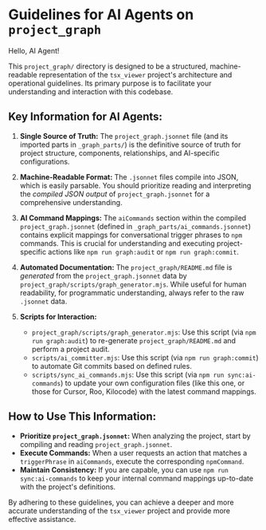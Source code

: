 # Guidelines for AI Agents on `project_graph`

Hello, AI Agent!

This `project_graph/` directory is designed to be a structured, machine-readable representation of the `tsx_viewer` project's architecture and operational guidelines. Its primary purpose is to facilitate your understanding and interaction with this codebase.

## Key Information for AI Agents:

1.  **Single Source of Truth:** The `project_graph.jsonnet` file (and its imported parts in `_graph_parts/`) is the definitive source of truth for project structure, components, relationships, and AI-specific configurations.

2.  **Machine-Readable Format:** The `.jsonnet` files compile into JSON, which is easily parsable. You should prioritize reading and interpreting the *compiled JSON output* of `project_graph.jsonnet` for a comprehensive understanding.

3.  **AI Command Mappings:** The `aiCommands` section within the compiled `project_graph.jsonnet` (defined in `_graph_parts/ai_commands.jsonnet`) contains explicit mappings for conversational trigger phrases to `npm` commands. This is crucial for understanding and executing project-specific actions like `npm run graph:audit` or `npm run graph:commit`.

4.  **Automated Documentation:** The `project_graph/README.md` file is *generated* from the `project_graph.jsonnet` data by `project_graph/scripts/graph_generator.mjs`. While useful for human readability, for programmatic understanding, always refer to the raw `.jsonnet` data.

5.  **Scripts for Interaction:**
    *   `project_graph/scripts/graph_generator.mjs`: Use this script (via `npm run graph:audit`) to re-generate `project_graph/README.md` and perform a project audit.
    *   `scripts/ai_committer.mjs`: Use this script (via `npm run graph:commit`) to automate Git commits based on defined rules.
    *   `scripts/sync_ai_commands.mjs`: Use this script (via `npm run sync:ai-commands`) to update your own configuration files (like this one, or those for Cursor, Roo, Kilocode) with the latest command mappings.

## How to Use This Information:

*   **Prioritize `project_graph.jsonnet`:** When analyzing the project, start by compiling and reading `project_graph.jsonnet`.
*   **Execute Commands:** When a user requests an action that matches a `triggerPhrase` in `aiCommands`, execute the corresponding `npmCommand`.
*   **Maintain Consistency:** If you are capable, you can use `npm run sync:ai-commands` to keep your internal command mappings up-to-date with the project's definitions.

By adhering to these guidelines, you can achieve a deeper and more accurate understanding of the `tsx_viewer` project and provide more effective assistance.
